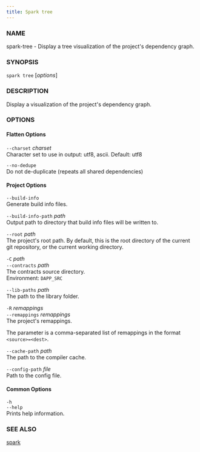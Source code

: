 ```yaml
---
title: Spark tree
---
```


### NAME

spark-tree - Display a tree visualization of the project's dependency graph.

### SYNOPSIS

`spark tree` [*options*]

### DESCRIPTION

Display a visualization of the project's dependency graph.

### OPTIONS

#### Flatten Options

`--charset` _charset_  
Character set to use in output: utf8, ascii. Default: utf8

`--no-dedupe`  
Do not de-duplicate (repeats all shared dependencies)

#### Project Options

`--build-info`  
Generate build info files.

`--build-info-path` _path_  
Output path to directory that build info files will be written to.

`--root` _path_  
The project's root path. By default, this is the root directory of the current git repository, or the current working directory.

`-C` _path_  
`--contracts` _path_  
The contracts source directory.  
Environment: `DAPP_SRC`

`--lib-paths` _path_  
The path to the library folder.

`-R` _remappings_  
`--remappings` _remappings_  
The project's remappings.

The parameter is a comma-separated list of remappings in the format `<source>=<dest>`.

`--cache-path` _path_  
The path to the compiler cache.

`--config-path` _file_  
Path to the config file.

#### Common Options

`-h`  
`--help`  
Prints help information.

### SEE ALSO

[spark](./spark.md)
